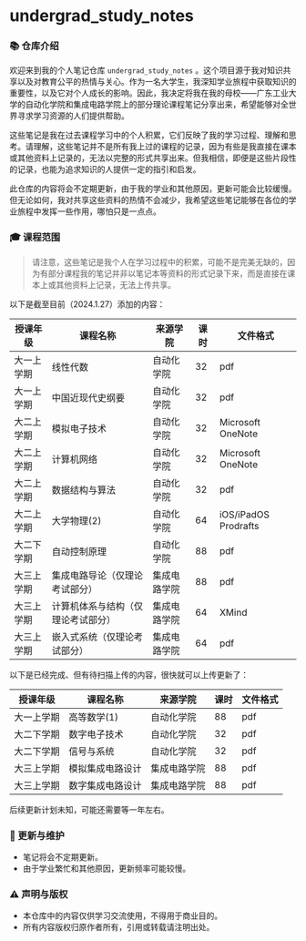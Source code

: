 # undergrad_study_notes

### 📚 仓库介绍

欢迎来到我的个人笔记仓库 `undergrad_study_notes` 。这个项目源于我对知识共享以及对教育公平的热情与关心。作为一名大学生，我深知学业旅程中获取知识的重要性，以及它对个人成长的影响。因此，我决定将我在我的母校——广东工业大学的自动化学院和集成电路学院上的部分理论课程笔记分享出来，希望能够对全世界寻求学习资源的人们提供帮助。

这些笔记是我在过去课程学习中的个人积累，它们反映了我的学习过程、理解和思考。请理解，这些笔记并不是所有我上过的课程的记录，因为有些是我直接在课本或其他资料上记录的，无法以完整的形式共享出来。但我相信，即便是这些片段性的记录，也能为追求知识的人提供一定的指引和启发。

此仓库的内容将会不定期更新，由于我的学业和其他原因，更新可能会比较缓慢。但无论如何，我对共享这些资料的热情不会减少，我希望这些笔记能够在各位的学业旅程中发挥一些作用，哪怕只是一点点。

### 🎓 课程范围

> 请注意，这些笔记是我个人在学习过程中的积累，可能不是完美无缺的，因为有部分课程我的笔记并非以笔记本等资料的形式记录下来，而是直接在课本上或其他资料上记录，无法上传共享。

以下是截至目前（2024.1.27）添加的内容：

| 授课年级   | 课程名称                       | 来源学院     | 课时 | 文件格式            |
| ---------- | ------------------------------ | ------------ | ---- | ------------------- |
| 大一上学期 | 线性代数                       | 自动化学院   | 32   | pdf                 |
| 大一上学期 | 中国近现代史纲要               | 自动化学院   | 32   | pdf                 |
| 大二上学期 | 模拟电子技术                   | 自动化学院   | 32   | Microsoft OneNote   |
| 大二上学期 | 计算机网络                     | 自动化学院   | 32   | Microsoft OneNote   |
| 大二上学期 | 数据结构与算法                 | 自动化学院   | 32   | pdf                 |
| 大二上学期 | 大学物理(2)                    | 自动化学院   | 64   | iOS/iPadOS Prodrafts |
| 大二下学期 | 自动控制原理                   | 自动化学院   | 88   | pdf                 |
| 大三上学期 | 集成电路导论（仅理论考试部分） | 集成电路学院 | 88   | pdf                 |
| 大三上学期 | 计算机体系与结构（仅理论考试部分）    | 集成电路学院 | 64   | XMind                 |
| 大三上学期 | 嵌入式系统（仅理论考试部分）   | 集成电路学院 | 64   | pdf                 |

以下是已经完成、但有待扫描上传的内容，很快就可以上传更新了：

| 授课年级  | 课程名称     | 来源学院   | 课时  | 文件格式 |
| ----- | -------- | ------ | --- | ---- |
| 大一上学期 | 高等数学(1)  | 自动化学院  | 88  | pdf  |
| 大二下学期 | 数字电子技术   | 自动化学院  | 32  | pdf  |
| 大二下学期 | 信号与系统    | 自动化学院  | 32  | pdf  |
| 大三上学期 | 模拟集成电路设计 | 集成电路学院 | 88  | pdf  |
| 大三上学期 | 数字集成电路设计 | 集成电路学院 | 88  | pdf  |

后续更新计划未知，可能还需要等一年左右。

### 🔄 更新与维护

- 笔记将会不定期更新。
- 由于学业繁忙和其他原因，更新频率可能较慢。

### ⚠️ 声明与版权

- 本仓库中的内容仅供学习交流使用，不得用于商业目的。
- 所有内容版权归原作者所有，引用或转载请注明出处。
